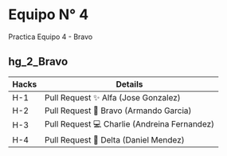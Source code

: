 # Equipo N° 4
Practica Equipo 4 - Bravo

## hg_2_Bravo

| Hacks  | Details |
| ------------- | ------------- |
| H-1  | Pull Request ✨ Alfa (Jose Gonzalez) |
| H-2  | Pull Request 💪 Bravo (Armando Garcia) |
| H-3  | Pull Request 💻 Charlie (Andreina Fernandez) |
| H-4  | Pull Request 🚀 Delta (Daniel Mendez) |
